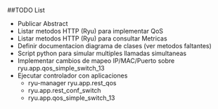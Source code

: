##TODO List

- Publicar Abstract
- Listar metodos HTTP (Ryu) para implementar QoS
- Listar metodos HTTP (Ryu) para consultar Metricas
- Definir documentacion diagrama de clases (ver metodos faltantes)
- Script python para simular multiples llamadas simultaneas
- Implementar cambios de mapeo IP/MAC/Puerto sobre ryu.app.qos_simple_switch_13
- Ejecutar controlador con aplicaciones
    - ryu-manager ryu.app.rest_qos
    - ryu.app.rest_conf_switch
    - ryu.app.qos_simple_switch_13